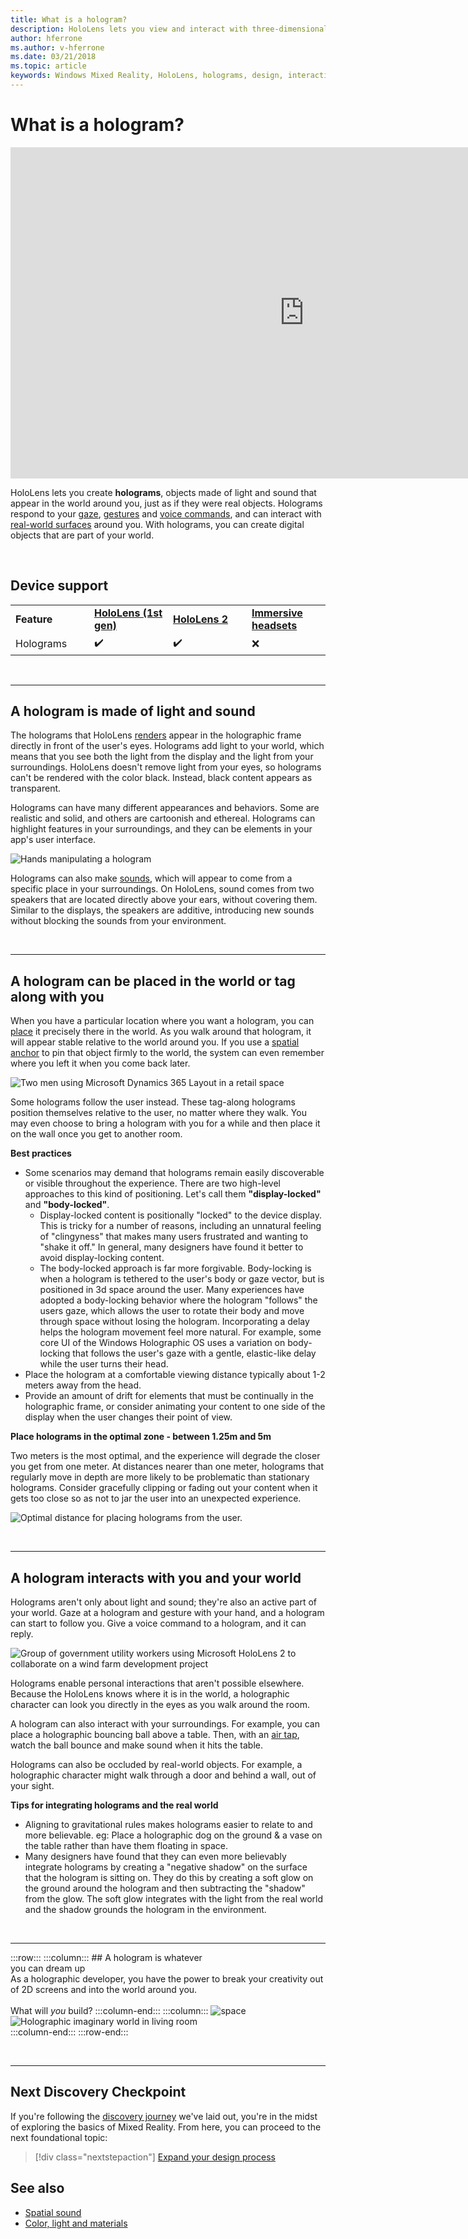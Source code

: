 ```yaml
---
title: What is a hologram?
description: HoloLens lets you view and interact with three-dimensional holograms, objects made of light and sound that appear in the world around you.
author: hferrone
ms.author: v-hferrone
ms.date: 03/21/2018
ms.topic: article
keywords: Windows Mixed Reality, HoloLens, holograms, design, interaction
---
```



# What is a hologram?

<iframe width="940" height="530" src="https://www.youtube.com/embed/MVXH5V8MVQo" frameborder="0" allow="accelerometer; autoplay; encrypted-media; gyroscope; picture-in-picture" allowfullscreen></iframe>


HoloLens lets you create **holograms**, objects made of light and sound that appear in the world around you, just as if they were real objects. Holograms respond to your [gaze](../design/gaze-and-commit.md), [gestures](../design/gaze-and-commit.md#composite-gestures) and [voice commands](../design/voice-input.md), and can interact with [real-world surfaces](../design/spatial-mapping.md) around you. With holograms, you can create digital objects that are part of your world.

<br>


## Device support

<table>
    <colgroup>
    <col width="25%" />
    <col width="25%" />
    <col width="25%" />
    <col width="25%" />
    </colgroup>
    <tr>
        <td><strong>Feature</strong></td>
        <td><a href="../hololens-hardware-details.md"><strong>HoloLens (1st gen)</strong></a></td>
        <td><a href="https://docs.microsoft.com/hololens/hololens2-hardware"><strong>HoloLens 2</strong></td>
        <td><a href="../discover/immersive-headset-hardware-details.md"><strong>Immersive headsets</strong></a></td>
    </tr>
     <tr>
        <td>Holograms</td>
        <td>✔️</td>
        <td>✔️</td>
        <td>❌</td>
    </tr>
</table>

<br>

---

## A hologram is made of light and sound

The holograms that HoloLens [renders](../develop/platform-capabilities-and-apis/rendering.md) appear in the holographic frame directly in front of the user's eyes. Holograms add light to your world, which means that you see both the light from the display and the light from your surroundings. HoloLens doesn't remove light from your eyes, so holograms can't be rendered with the color black. Instead, black content appears as transparent.

Holograms can have many different appearances and behaviors. Some are realistic and solid, and others are cartoonish and ethereal. Holograms can highlight features in your surroundings, and they can be elements in your app's user interface.

![Hands manipulating a hologram](images/hologram-hands-940px.jpg)

Holograms can also make [sounds](../design/spatial-sound.md), which will appear to come from a specific place in your surroundings. On HoloLens, sound comes from two speakers that are located directly above your ears, without covering them. Similar to the displays, the speakers are additive, introducing new sounds without blocking the sounds from your environment.

<br>

---

## A hologram can be placed in the world or tag along with you

When you have a particular location where you want a hologram, you can [place](../design/coordinate-systems.md) it precisely there in the world. As you walk around that hologram, it will appear stable relative to the world around you. If you use a [spatial anchor](../design/coordinate-systems.md#spatial-anchors) to pin that object firmly to the world, the system can even remember where you left it when you come back later.

![Two men using Microsoft Dynamics 365 Layout in a retail space](images/HLS19_retailLayoutHologram_001-940px.jpg)

Some holograms follow the user instead. These tag-along holograms position themselves relative to the user, no matter where they walk. You may even choose to bring a hologram with you for a while and then place it on the wall once you get to another room.

**Best practices**
* Some scenarios may demand that holograms remain easily discoverable or visible throughout the experience. There are two high-level approaches to this kind of positioning. Let's call them **"display-locked"** and **"body-locked"**.
   * Display-locked content is positionally "locked" to the device display. This is tricky for a number of reasons, including an unnatural feeling of "clingyness" that makes many users frustrated and wanting to "shake it off." In general, many designers have found it better to avoid display-locking content.
   * The body-locked approach is far more forgivable. Body-locking is when a hologram is tethered to the user's body or gaze vector, but is positioned in 3d space around the user. Many experiences have adopted a body-locking behavior where the hologram "follows" the users gaze, which allows the user to rotate their body and move through space without losing the hologram. Incorporating a delay helps the hologram movement feel more natural. For example, some core UI of the Windows Holographic OS uses a variation on body-locking that follows the user's gaze with a gentle, elastic-like delay while the user turns their head.
* Place the hologram at a comfortable viewing distance typically about 1-2 meters away from the head.
* Provide an amount of drift for elements that must be continually in the holographic frame, or consider animating your content to one side of the display when the user changes their point of view.

**Place holograms in the optimal zone - between 1.25m and 5m**

Two meters is the most optimal, and the experience will degrade the closer you get from one meter. At distances nearer than one meter, holograms that regularly move in depth are more likely to be problematic than stationary holograms. Consider gracefully clipping or fading out your content when it gets too close so as not to jar the user into an unexpected experience.

![Optimal distance for placing holograms from the user.](images/distanceguiderendering-950px.png)

<br>

---


## A hologram interacts with you and your world

Holograms aren't only about light and sound; they're also an active part of your world. Gaze at a hologram and gesture with your hand, and a hologram can start to follow you. Give a voice command to a hologram, and it can reply.

![Group of government utility workers using Microsoft HoloLens 2 to collaborate on a wind farm development project](images/HLS19_governmentUtilitiesHologram_001-940px.jpg)

Holograms enable personal interactions that aren't possible elsewhere. Because the HoloLens knows where it is in the world, a holographic character can look you directly in the eyes as you walk around the room.

A hologram can also interact with your surroundings. For example, you can place a holographic bouncing ball above a table. Then, with an [air tap](../design/gaze-and-commit.md#composite-gestures), watch the ball bounce and make sound when it hits the table.

Holograms can also be occluded by real-world objects. For example, a holographic character might walk through a door and behind a wall, out of your sight.

**Tips for integrating holograms and the real world**
* Aligning to gravitational rules makes holograms easier to relate to and more believable. eg: Place a holographic dog on the ground & a vase on the table rather than have them floating in space.
* Many designers have found that they can even more believably integrate holograms by creating a "negative shadow" on the surface that the hologram is sitting on. They do this by creating a soft glow on the ground around the hologram and then subtracting the "shadow" from the glow. The soft glow integrates with the light from the real world and the shadow grounds the hologram in the environment.

<br>

---

:::row:::
    :::column:::
        ## A hologram is whatever <br>you can dream up<br>
        As a holographic developer, you have the power to break your creativity out of 2D screens and into the world around you.<br><br>
        What will *you* build?
    :::column-end:::
        :::column:::
        ![space](images/spacer-20x582.png)<br>
       ![Holographic imaginary world in living room](images/designoverview.jpg)<br>
    :::column-end:::
:::row-end:::

<br>

---

## Next Discovery Checkpoint

If you're following the [discovery journey](get-started-with-mr.md) we've laid out, you're in the midst of exploring the basics of Mixed Reality. From here, you can proceed to the next foundational topic: 

> [!div class="nextstepaction"]
> [Expand your design process](case-study-expanding-the-design-process-for-mixed-reality.md)

## See also
* [Spatial sound](../design/spatial-sound.md)
* [Color, light and materials](../color,-light-and-materials.md)
